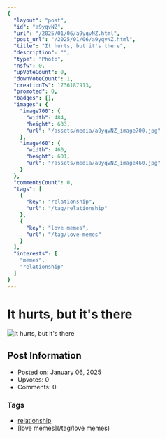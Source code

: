 ```yaml
---
{
  "layout": "post",
  "id": "a9yqvNZ",
  "url": "/2025/01/06/a9yqvNZ.html",
  "post_url": "/2025/01/06/a9yqvNZ.html",
  "title": "It hurts, but it's there",
  "description": "",
  "type": "Photo",
  "nsfw": 0,
  "upVoteCount": 0,
  "downVoteCount": 1,
  "creationTs": 1736187913,
  "promoted": 0,
  "badges": [],
  "images": {
    "image700": {
      "width": 484,
      "height": 633,
      "url": "/assets/media/a9yqvNZ_image700.jpg"
    },
    "image460": {
      "width": 460,
      "height": 601,
      "url": "/assets/media/a9yqvNZ_image460.jpg"
    }
  },
  "commentsCount": 0,
  "tags": [
    {
      "key": "relationship",
      "url": "/tag/relationship"
    },
    {
      "key": "love memes",
      "url": "/tag/love-memes"
    }
  ],
  "interests": [
    "memes",
    "relationship"
  ]
}
---
```


# It hurts, but it's there

![It hurts, but it's there](/assets/media/a9yqvNZ_image700.jpg)

## Post Information

- Posted on: January 06, 2025
- Upvotes: 0
- Comments: 0

### Tags

- [relationship](/tag/relationship)
- [love memes](/tag/love memes)
